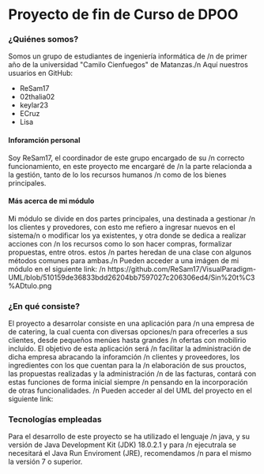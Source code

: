 <h1>Proyecto de fin de Curso de DPOO</h1>
<h3>¿Quiénes somos?</h3>
<p>Somos un grupo de estudiantes de ingeniería informática de /n
    de primer año de la universidad "Camilo Cienfuegos" de Matanzas./n
   Aquí nuestros usuarios en GitHub:</p>
<ul>
    <li>ReSam17</li>
    <li>02thalia02</li>
    <li>keylar23</li>
    <li>ECruz</li>
    <li>Lisa</li>
</ul>
<h4>Inforamción personal</h4>
<p>Soy ReSam17, el coordinador de este grupo encargado de su /n
    correcto funcionamiento, en este proyecto me encargaré de /n
    la parte relacionda a la gestión, tanto de lo los recursos humanos /n
    como de los bienes principales.</p>
<h4>Más acerca de mi módulo</h4>
<p>Mi módulo se divide en dos partes principales, una destinada a gestionar /n
    los clientes y provedores, con esto me refiero a ingresar nuevos en el sistema/n
    o modificar los ya existentes, y otra donde se dedica a realizar acciones con /n
    los recursos como lo son hacer compras, formalizar propuestas, entre otros. estos /n
    partes heredan de una clase con algunos métodos comunes para ambas./n
    Pueden acceder a una imágen de mi módulo en el siguiente link: /n
    https://github.com/ReSam17/VisualParadigm-UML/blob/510159de36833bdd26204bb7597027c206306ed4/Sin%20t%C3%ADtulo.png</p>
<h3>¿En qué consiste?</h3>
<p>El proyecto a desarrolar consiste en una aplicación para /n
    una empresa de de catering, la cual cuenta con diversas opciones/n
    para ofrecerles a sus clientes, desde pequeños menúes hasta grandes /n
    ofertas con mobilirio incluido. El objetivo de esta aplicación será /n
    facilitar la administración de dicha empresa abracando la inforamción /n
    clientes y proveedores, los ingredientes con los que cuentan para la /n
    elaboración de sus prouctos, las propuestas realizadas y la administración /n
    de las facturas, contará con estas funciones de forma inicial siempre /n
    pensando en la incorporación de otras funcionalidades. /n
    Pueden acceder al del UML del proyecto en el siguiente link:</p>
<h3>Tecnologías empleadas</h3>
    <p>Para el desarrollo de este proyecto se ha utilizado el lenguaje /n
    java, y su versión de Java Development Kit (JDK) 18.0.2.1 y para /n
    ejecutrala se necesitará el Java Run Enviroment (JRE), recomendamos /n
    para el mismo la versión 7 o superior.</p>

